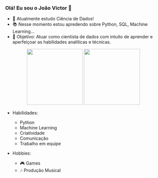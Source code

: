 ### Olá! Eu sou o João Victor 👋

- 🔭 Atualmente estudo Ciência de Dados!
- 📚 Nesse momento estou apredendo sobre Python, SQL, Machine Learning...
- 🎯 Objetivo: Atuar como cientista de dados com intuito de aprender e
aperfeiçoar as habilidades analíticas e
técnicas.


<div align="center">
  <img height="180em" src="https://github-readme-stats.vercel.app/api?username=JoaoVictorLFS&show_icons=true&theme=dark&include_all_commits=true&count_private=true"/>
  <img height="180em" src="https://github-readme-stats.vercel.app/api/top-langs/?username=JoaoVictorLFS&layout=compact&langs_count=7&theme=dark"/>
</div>

- Habilidades:
  - Python
  - Machine Learning
  - Criatividade
  - Comunicação
  - Trabalho em equipe
  
- Hobbies:
  - 🎮 Games
  - 🎶 Produção Musical
  


